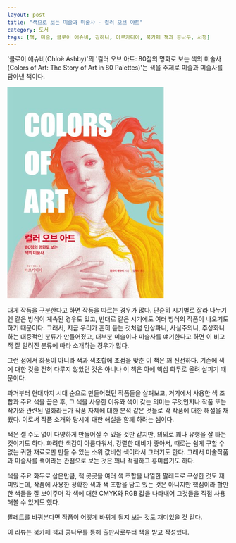 ```yaml
---
layout: post
title: "색으로 보는 미술과 미술사 - 컬러 오브 아트"
category: 도서
tags: [책, 미술, 클로이 애슈비, 김하니, 아르카디아, 북카페 책과 콩나무, 서평]
---
```


'클로이 애슈비(Chloë Ashby)'의
'컬러 오브 아트: 80점의 명화로 보는 색의 미술사(Colors of Art: The Story of Art in 80 Palettes)'는
색을 주제로 미술과 미술사를 담아낸 책이다.

![표지](/images/colors-of-art-book-h480.jpg)

대게 작품을 구분한다고 하면 작풍을 따르는 경우가 많다.
단순히 시기별로 잘라 나누기엔 같은 방식이 계속된 경우도 있고,
반대로 같은 시기에도 여러 방식의 작품이 나오기도 하기 때문이다.
그래서, 지금 우리가 흔히 듣는 것처럼 인상파니, 사실주의니, 추상화니 하는 대중적인 분류가 만들어졌고,
대부분 미술이나 미술사를 얘기한다고 하면
이 비교적 잘 알려진 분류에 따라 소개하는 경우가 많다.

그런 점에서 화풍이 아니라 색과 색조합에 초점을 맞춘 이 책은 꽤 신선하다.
기존에 색에 대한 것을 전혀 다루지 않았던 것은 아니나
이 책은 아예 핵심 화두로 올려 살피기 때문이다.

과거부터 현대까지 시대 순으로 만들어졌던 작품들을 살펴보고,
거기에서 사용한 색 조합과 주요 색을 꼽은 후,
그 색을 사용한 이유와 색이 갖는 의미는 무엇인지나
작품 또는 작가와 관련된 일화라든가
작품 자체에 대한 분석 같은 것들로
각 작품에 대한 해설을 채웠다.
이로써 작품 소개와 당시에 대한 해설을 함께 하려는 셈이다.

색은 셀 수도 없이 다양하게 만들어질 수 있을 것만 같지만,
의외로 꽤나 유행을 잘 타는 것이기도 하다.
화려한 색감이 아름다워서,
강렬한 대비가 좋아서,
때로는 쉽게 구할 수 없는 귀한 재료로만 만들 수 있는
소위 값비싼 색이라서 그러기도 한다.
그래서 미술작품과 미술사를 색이라는 관점으로 보는 것은
꽤나 적절하고 흥미롭기도 하다.

색을 주요 화두로 삼은만큼,
책 곳곳을 여러 색 조합을 나열한 팔레트로 구성한 것도 재미있는데,
작품에 사용한 정확한 색과 색 조합을 담고 있는 것은 아니지만
핵심이라 할만한 색들을 잘 보여주며
각 색에 대한 CMYK와 RGB 값을 나타내어 그것들을 직접 사용해볼 수 있게도 했다.

팔레트를 바꿔본다면 작품이 어떻게 바뀌게 될지 보는 것도 재미있을 것 같다.



<div class="im im-info">
이 리뷰는 북카페 책과 콩나무를 통해 출판사로부터 책을 받고 작성했다.
</div>
